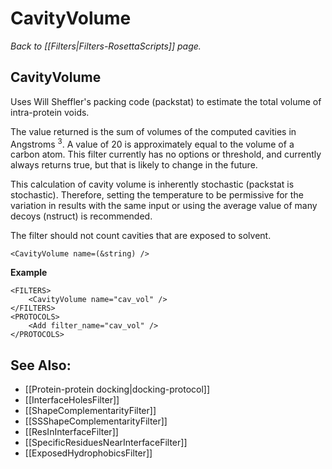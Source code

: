 # CavityVolume
*Back to [[Filters|Filters-RosettaScripts]] page.*
## CavityVolume

Uses Will Sheffler's packing code (packstat) to estimate the total volume of intra-protein voids. 

The value returned is the sum of volumes of the computed cavities in Angstroms <sup>3</sup>. A value of 20 is approximately equal to the volume of a carbon atom. This filter currently has no options or threshold, and currently always returns true, but that is likely to change in the future.

This calculation of cavity volume is inherently stochastic (packstat is stochastic). 
Therefore, setting the temperature to be permissive for the variation in results with the same input 
or 
using the average value of many decoys (nstruct) is recommended.

The filter should not count cavities that are exposed to solvent.


```
<CavityVolume name=(&string) />
```

**Example**

```
<FILTERS>
    <CavityVolume name="cav_vol" />
</FILTERS>
<PROTOCOLS>
    <Add filter_name="cav_vol" />
</PROTOCOLS>
```

## See Also:

* [[Protein-protein docking|docking-protocol]]
* [[InterfaceHolesFilter]]
* [[ShapeComplementarityFilter]]
* [[SSShapeComplementarityFilter]]
* [[ResInInterfaceFilter]]
* [[SpecificResiduesNearInterfaceFilter]]
* [[ExposedHydrophobicsFilter]]
